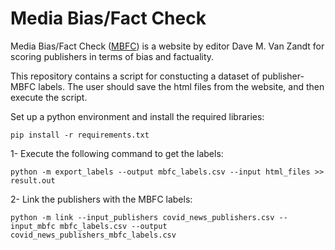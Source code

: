 # Media Bias/Fact Check 

Media Bias/Fact Check ([MBFC](https://mediabiasfactcheck.com)) is a website by editor Dave M. Van Zandt for scoring publishers in terms of bias and factuality.

This repository contains a script for constucting a dataset of publisher-MBFC labels. The user should save the html files from the website, and then execute the script.

Set up a python environment and install the required libraries: 

``` shell
pip install -r requirements.txt
``` 

1- Execute the following command to get the labels: 

``` shell
python -m export_labels --output mbfc_labels.csv --input html_files >> result.out
``` 

2- Link the publishers with the MBFC labels:

``` shell
python -m link --input_publishers covid_news_publishers.csv --input_mbfc mbfc_labels.csv --output covid_news_publishers_mbfc_labels.csv
```